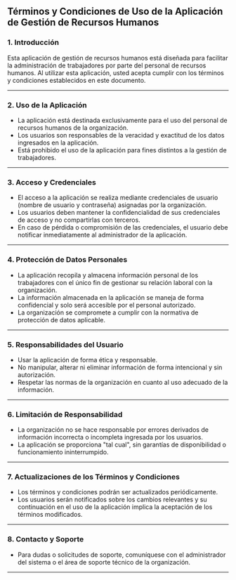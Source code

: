 ## Términos y Condiciones de Uso de la Aplicación de Gestión de Recursos Humanos

### 1. **Introducción**
Esta aplicación de gestión de recursos humanos está diseñada para facilitar la administración de trabajadores por parte del personal de recursos humanos. Al utilizar esta aplicación, usted acepta cumplir con los términos y condiciones establecidos en este documento.

---

### 2. **Uso de la Aplicación**
- La aplicación está destinada exclusivamente para el uso del personal de recursos humanos de la organización.
- Los usuarios son responsables de la veracidad y exactitud de los datos ingresados en la aplicación.
- Está prohibido el uso de la aplicación para fines distintos a la gestión de trabajadores.

---

### 3. **Acceso y Credenciales**
- El acceso a la aplicación se realiza mediante credenciales de usuario (nombre de usuario y contraseña) asignadas por la organización.
- Los usuarios deben mantener la confidencialidad de sus credenciales de acceso y no compartirlas con terceros.
- En caso de pérdida o compromisión de las credenciales, el usuario debe notificar inmediatamente al administrador de la aplicación.

---

### 4. **Protección de Datos Personales**
- La aplicación recopila y almacena información personal de los trabajadores con el único fin de gestionar su relación laboral con la organización.
- La información almacenada en la aplicación se maneja de forma confidencial y solo será accesible por el personal autorizado.
- La organización se compromete a cumplir con la normativa de protección de datos aplicable.

---

### 5. **Responsabilidades del Usuario**
- Usar la aplicación de forma ética y responsable.
- No manipular, alterar ni eliminar información de forma intencional y sin autorización.
- Respetar las normas de la organización en cuanto al uso adecuado de la información.

---

### 6. **Limitación de Responsabilidad**
- La organización no se hace responsable por errores derivados de información incorrecta o incompleta ingresada por los usuarios.
- La aplicación se proporciona "tal cual", sin garantías de disponibilidad o funcionamiento ininterrumpido.

---

### 7. **Actualizaciones de los Términos y Condiciones**
- Los términos y condiciones podrán ser actualizados periódicamente.
- Los usuarios serán notificados sobre los cambios relevantes y su continuación en el uso de la aplicación implica la aceptación de los términos modificados.

---

### 8. **Contacto y Soporte**
- Para dudas o solicitudes de soporte, comuníquese con el administrador del sistema o el área de soporte técnico de la organización.

---
